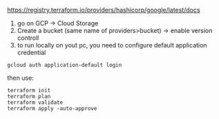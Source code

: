 https://registry.terraform.io/providers/hashicorp/google/latest/docs


1. go on GCP -> Cloud Storage
2. Create a bucket (same name of providers>bucket) -> enable version controll
3. to run locally on yout pc, you need to configure default application credential

```
gcloud auth application-default login
```
then use:

```
terraform init
terraform plan
terraform validate
terraform apply -auto-approve
```